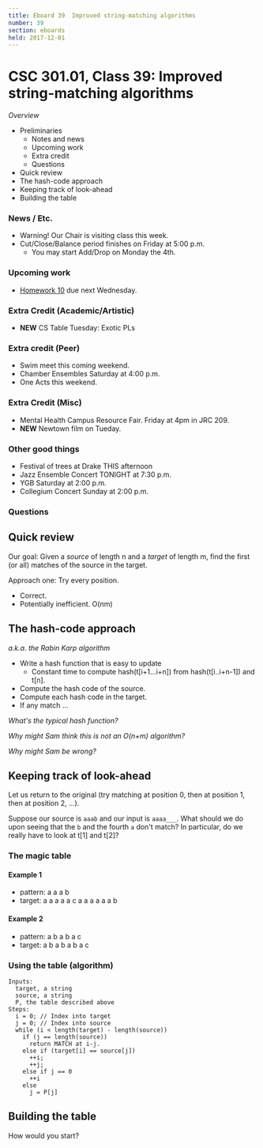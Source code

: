 ```yaml
---
title: Eboard 39  Improved string-matching algorithms
number: 39
section: eboards
held: 2017-12-01
---
```

CSC 301.01, Class 39:  Improved string-matching algorithms
==========================================================

_Overview_

* Preliminaries
    * Notes and news
    * Upcoming work
    * Extra credit
    * Questions
* Quick review
* The hash-code approach
* Keeping track of look-ahead
* Building the table

### News / Etc.

* Warning! Our Chair is visiting class this week.
* Cut/Close/Balance period finishes on Friday at 5:00 p.m.
    * You may start Add/Drop on Monday the 4th.

### Upcoming work

* [Homework 10](../assignments/assignment10) due next Wednesday.

### Extra Credit (Academic/Artistic)

* **NEW** CS Table Tuesday: Exotic PLs

### Extra credit (Peer)

* Swim meet this coming weekend.
* Chamber Ensembles Saturday at 4:00 p.m.
* One Acts this weekend.

### Extra Credit (Misc)

* Mental Health Campus Resource Fair.  Friday at 4pm in JRC 209.
* **NEW** Newtown film on Tueday.

### Other good things

* Festival of trees at Drake THIS afternoon
* Jazz Ensemble Concert TONIGHT at 7:30 p.m.
* YGB Saturday at 2:00 p.m.
* Collegium Concert Sunday at 2:00 p.m.

### Questions

Quick review
------------

Our goal: Given a *source* of length n and a *target* of length m, find the 
first (or all) matches of the source in the target.

Approach one: Try every position.

* Correct.
* Potentially inefficient.  O(nm)

The hash-code approach
----------------------

_a.k.a. the Rabin Karp algorithm_

* Write a hash function that is easy to update
    * Constant time to compute hash(t[i+1...i+n]) from
      hash(t[i..i+n-1]) and t[n].
* Compute the hash code of the source.
* Compute each hash code in the target.
* If any match ...

_What's the typical hash function?_

_Why might Sam think this is not an O(n+m) algorithm?_

_Why might Sam be wrong?_

Keeping track of look-ahead
---------------------------

Let us return to the original (try matching at position 0, then at position
1, then at position 2, ...).

Suppose our source is `aaab` and our input is `aaaa___`.  What should we
do upon seeing that the `b` and the fourth `a` don't match?  In particular,
do we really have to look at t[1] and t[2]?

### The magic table

#### Example 1

* pattern: a a a b
* target: a a a a a c a a a a a a b

#### Example 2

* pattern: a b a b a c
* target: a b a b a b a c

### Using the table (algorithm)

```
Inputs:
  target, a string
  source, a string
  P, the table described above
Steps:     
  i = 0; // Index into target
  j = 0; // Index into source
  while (i < length(target) - length(source))
    if (j == length(source))
      return MATCH at i-j.
    else if (target[i] == source[j])
      ++i;
      ++j;
    else if j == 0
      ++i
    else
      j = P[j]
```

Building the table
------------------

How would you start?
